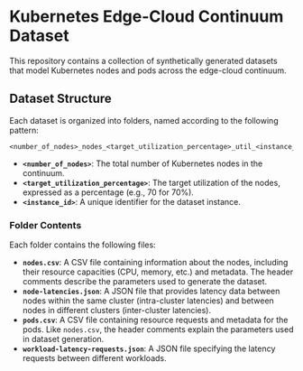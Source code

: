 # Kubernetes Edge-Cloud Continuum Dataset

This repository contains a collection of synthetically generated datasets that model Kubernetes nodes and pods across the edge-cloud continuum.

## Dataset Structure

Each dataset is organized into folders, named according to the following pattern:

```
<number_of_nodes>_nodes_<target_utilization_percentage>_util_<instance_id>
```

- **`<number_of_nodes>`**: The total number of Kubernetes nodes in the continuum.
- **`<target_utilization_percentage>`**: The target utilization of the nodes, expressed as a percentage (e.g., 70 for 70%).
- **`<instance_id>`**: A unique identifier for the dataset instance.

### Folder Contents

Each folder contains the following files:

- **`nodes.csv`**: A CSV file containing information about the nodes, including their resource capacities (CPU, memory, etc.) and metadata. The header comments describe the parameters used to generate the dataset.
- **`node-latencies.json`**: A JSON file that provides latency data between nodes within the same cluster (intra-cluster latencies) and between nodes in different clusters (inter-cluster latencies).
- **`pods.csv`**: A CSV file containing resource requests and metadata for the pods. Like `nodes.csv`, the header comments explain the parameters used in dataset generation.
- **`workload-latency-requests.json`**: A JSON file specifying the latency requests between different workloads.
